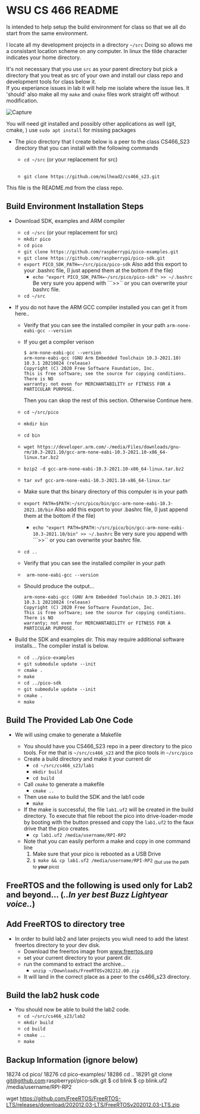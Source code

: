 WSU CS 466 README
=================

Is intended to help setup the build environment for class so that we all do start from the same environment.

I locate all my development projects in a directory ```~/src``` Doing so allows me a consistant location scheme on any computer.  In linux the tilde character indicates your home directory.

It's not necessary that you use ```src``` as your parent directory but pick a directory that you treat as src of your own and install our class repo and development tools for class below it.  
If you experiance issues in lab it will help me isolate where the issue lies.  It 'should' also make all my ```make``` and ```cmake``` files work straight off without modification.

![Capture](https://user-images.githubusercontent.com/19733331/150585134-7ebbc1ad-c76b-4c19-bdd8-8922a14eacbe.JPG)

You will need git installed and possibly other applications as well (git, cmake, ) use ```sudo apt install``` for missing packages

- The pico directory that I create below is a peer to the class CS466_S23 directory that you can install with the following commands
  - ```cd ~/src``` (or your replacement for src)
    
    ```
  - ```git clone https://github.com/milhead2/cs466_s23.git```

This file is the README.md from the class repo.

Build Environment Installation Steps
------------------------------------

- Download SDK, examples and ARM compiler
  
  - ```cd ~/src``` (or your replacement for src)
  - ```mkdir pico```
  - ```cd pico```
  - ```git clone https://github.com/raspberrypi/pico-examples.git```
  - ```git clone https://github.com/raspberrypi/pico-sdk.git```
  - ```export PICO_SDK_PATH=~/src/pico/pico-sdk```  Also add this export to your .bashrc file, (I just append them at the bottom if the file)
    - ```echo "export PICO_SDK_PATH=~/src/pico/pico-sdk" >> ~/.bashrc```  Be very sure you append with ```>>`` or you can overwrite your bashrc file.
  - ```cd ~/src```

- If you do not have the ARM GCC compiler installed you can get it from here..
  
  - Verify that you can see the installed compiler in your path `arm-none-eabi-gcc --version`
  
  - If you get a compiler verison 
    
    ```
    $ arm-none-eabi-gcc --version
    arm-none-eabi-gcc (GNU Arm Embedded Toolchain 10.3-2021.10) 10.3.1 20210824 (release)
    Copyright (C) 2020 Free Software Foundation, Inc.
    This is free software; see the source for copying conditions.  There is NO
    warranty; not even for MERCHANTABILITY or FITNESS FOR A PARTICULAR PURPOSE.
    ```
    
      Then you can skop the rest of this section.  Otherwise Continue here.
  
  - ```cd ~/src/pico```
  
  - ```mkdir bin```
  
  - ```cd bin```
  
  - ```wget https://developer.arm.com/-/media/Files/downloads/gnu-rm/10.3-2021.10/gcc-arm-none-eabi-10.3-2021.10-x86_64-linux.tar.bz2```
  
  - ```bzip2 -d gcc-arm-none-eabi-10.3-2021.10-x86_64-linux.tar.bz2```
  
  - ```tar xvf gcc-arm-none-eabi-10.3-2021.10-x86_64-linux.tar```
  
  - Make sure that ths binary directory of this compuler is in your path
  
  - ```export PATH=$PATH:~/src/pico/bin/gcc-arm-none-eabi-10.3-2021.10/bin```  Also add this export to your .bashrc file, (I just append them at the bottom if the file)
    
    - ```echo "export PATH=$PATH:~/src/pico/bin/gcc-arm-none-eabi-10.3-2021.10/bin" >> ~/.bashrc```  Be very sure you append with ```>>`` or you can overwrite your bashrc file.
  
  - ```cd ..```
  
  - Verify that you can see the installed compiler in your path
  
  - ``` arm-none-eabi-gcc --version```
  
  - Should produce the output...
    
    ```
    arm-none-eabi-gcc (GNU Arm Embedded Toolchain 10.3-2021.10) 10.3.1 20210824 (release)
    Copyright (C) 2020 Free Software Foundation, Inc.
    This is free software; see the source for copying conditions.  There is NO
    warranty; not even for MERCHANTABILITY or FITNESS FOR A PARTICULAR PURPOSE.
    ```

- Build the SDK and examples dir.  This may require additional software installs...  The compiler install is below.
  - ```cd ../pico-examples```
  - ```git submodule update --init```  
  - ```cmake .```
  - ```make```
  - ```cd ../pico-sdk```
  - ```git submodule update --init```  
  - ```cmake .```
  - ```make```

Build The Provided Lab One Code
---------------------------

- We will using cmake to generate a Makefile 
  
  - You should have you CS466_S23 repo in a peer directory to the pico tools.  For me that is ```~/src/cs466_s23``` and the pico tools in ```~/src/pico```
  - Create a build directory and make it your current dir
    - ```cd ~/src/cs466_s23/lab1```
    - ```mkdir build```
    - ```cd build```
  - Call ```cmake``` to generate a makefile
    - ```cmake ..```
  - Then use ```make``` to build the SDK and the lab1 code
    - ```make```
  - If the make is successful, the file ```lab1.uf2``` will be created in the build directory.  To execute that file reboot the pico into 
    drive-loader-mode by booting with the button pressed and copy the ```lab1.uf2``` to the faux drive that the pico creates.
    - ```cp lab1.uf2 /media/username/RPI-RP2```
  - Note that you can easily perform a make and copy in one command line
    1. Make sure that your pico is rebooted as a USB Drive
    2. ```$ make && cp lab1.uf2 /media/username/RPI-RP2``` <sub>(but use the path to **your** pico)</sub>

## FreeRTOS and the following is used only for Lab2 and beyond... (*..In yer best Buzz Lightyear voice..*)

Add FreeRTOS to directory tree
---------------------------

- In order to build lab2 and later projects you wiull need to add the latest freertos directory to your dev disk.  
  - Download the freertos image from www.freertos.org
  - set your current directory to your parent dir.
  - run the command to extract the archive...
    - ```unzip ~/Downloads/FreeRTOSv202212.00.zip```
  - It will land in the correct place as a peer to the cs466_s23 directory.

Build the lab2 husk code
---------------------------

- You should now be able to build the lab2 code.
  - ```cd ~/src/cs466_s23/lab2```
  - ```mkdir build```
  - ```cd build```
  - ```cmake ..```
  - ```make```

Backup Information (ignore below)
---------------------------------

18274  cd pico/
18276  cd pico-examples/
18286  cd ..
18291  git clone git@github.com:raspberrypi/pico-sdk.git
$ cd blink
$ cp blink.uf2 /media/username/RPI-RP2

wget https://github.com/FreeRTOS/FreeRTOS-LTS/releases/download/202012.03-LTS/FreeRTOSv202012.03-LTS.zip
